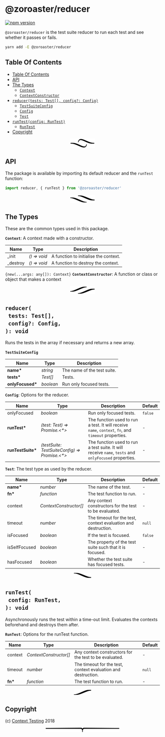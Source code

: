 # @zoroaster/reducer

[![npm version](https://badge.fury.io/js/%40zoroaster%2Freducer.svg)](https://npmjs.org/package/@zoroaster/reducer)

`@zoroaster/reducer` is the test suite reducer to run each test and see whether it passes or fails.

```sh
yarn add -E @zoroaster/reducer
```

## Table Of Contents

- [Table Of Contents](#table-of-contents)
- [API](#api)
- [The Types](#the-types)
  * [`Context`](#type-context)
  * [`ContextConstructor`](#type-contextconstructor)
- [`reducer(tests: Test[], config?: Config)`](#reducertests-testconfig-config-void)
  * [`TestSuiteConfig`](#type-testsuiteconfig)
  * [`Config`](#type-config)
  * [`Test`](#type-test)
- [`runTest(config: RunTest)`](#runtestconfig-runtest-void)
  * [`RunTest`](#type-runtest)
- [Copyright](#copyright)

<p align="center"><a href="#table-of-contents"><img src=".documentary/section-breaks/0.svg?sanitize=true"></a></p>



## API

The package is available by importing its default reducer and the `runTest` function:

```js
import reducer, { runTest } from '@zoroaster/reducer'
```

<p align="center"><a href="#table-of-contents"><img src=".documentary/section-breaks/1.svg?sanitize=true"></a></p>



## The Types

These are the common types used in this package.

__<a name="type-context">`Context`</a>__: A context made with a constructor.

|   Name   |      Type       |              Description              |
| -------- | --------------- | ------------------------------------- |
| _init    | _() =&gt; void_ | A function to initialise the context. |
| _destroy | _() =&gt; void_ | A function to destroy the context.    |

`{new(...args: any[]): Context}` __<a name="type-contextconstructor">`ContextConstructor`</a>__: A function or class or object that makes a context

<p align="center"><a href="#table-of-contents"><img src=".documentary/section-breaks/2.svg?sanitize=true"></a></p>

## `reducer(`<br/>&nbsp;&nbsp;`tests: Test[],`<br/>&nbsp;&nbsp;`config?: Config,`<br/>`): void`

Runs the tests in the array if necessary and returns a new array.

__<a name="type-testsuiteconfig">`TestSuiteConfig`</a>__

|       Name       |   Type    |         Description         |
| ---------------- | --------- | --------------------------- |
| __name*__        | _string_  | The name of the test suite. |
| __tests*__       | _Test[]_  | Tests.                      |
| __onlyFocused*__ | _boolean_ | Run only focused tests.     |

__<a name="type-config">`Config`</a>__: Options for the reducer.

|       Name        |                        Type                         |                                             Description                                              | Default |
| ----------------- | --------------------------------------------------- | ---------------------------------------------------------------------------------------------------- | ------- |
| onlyFocused       | _boolean_                                           | Run only focused tests.                                                                              | `false` |
| __runTest*__      | _(test: Test) =&gt; Promise.&lt;*>_                 | The function used to run a test. It will receive `name`, `context`, `fn`, and `timeout` properties.  | -       |
| __runTestSuite*__ | _(testSuite: TestSuiteConfig) =&gt; Promise.&lt;*>_ | The function used to run a test suite. It will receive `name`, `tests` and `onlyFocused` properties. | -       |

__<a name="type-test">`Test`</a>__: The test type as used by the reducer.

|     Name      |          Type          |                          Description                          | Default |
| ------------- | ---------------------- | ------------------------------------------------------------- | ------- |
| __name*__     | _number_               | The name of the test.                                         | -       |
| __fn*__       | _function_             | The test function to run.                                     | -       |
| context       | _ContextConstructor[]_ | Any context constructors for the test to be evaluated.        | -       |
| timeout       | _number_               | The timeout for the test, context evaluation and destruction. | `null`  |
| isFocused     | _boolean_              | If the test is focused.                                       | `false` |
| isSelfFocused | _boolean_              | The property of the test suite such that it is focused.       | -       |
| hasFocused    | _boolean_              | Whether the test suite has focused tests.                     | -       |

<p align="center"><a href="#table-of-contents"><img src=".documentary/section-breaks/3.svg?sanitize=true"></a></p>

## `runTest(`<br/>&nbsp;&nbsp;`config: RunTest,`<br/>`): void`

Asynchronously runs the test within a time-out limit. Evaluates the contexts beforehand and destroys them after.

__<a name="type-runtest">`RunTest`</a>__: Options for the runTest function.

|  Name   |          Type          |                          Description                          | Default |
| ------- | ---------------------- | ------------------------------------------------------------- | ------- |
| context | _ContextConstructor[]_ | Any context constructors for the test to be evaluated.        | -       |
| timeout | _number_               | The timeout for the test, context evaluation and destruction. | `null`  |
| __fn*__ | _function_             | The test function to run.                                     | -       |

<p align="center"><a href="#table-of-contents"><img src=".documentary/section-breaks/4.svg?sanitize=true"></a></p>

## Copyright

(c) [Context Testing][1] 2018

[1]: https://contexttesting.com

<p align="center"><a href="#table-of-contents"><img src=".documentary/section-breaks/-1.svg?sanitize=true"></a></p>
